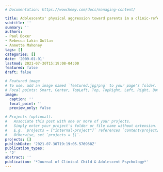```yaml
---
# Documentation: https://wowchemy.com/docs/managing-content/

title: Adolescents' physical aggression toward parents in a clinic-referred sample
subtitle: ''
summary: ''
authors:
- Paul Boxer
- Rebecca Lakin Gullan
- Annette Mahoney
tags: []
categories: []
date: '2009-01-01'
lastmod: 2021-07-30T15:19:08-04:00
featured: false
draft: false

# Featured image
# To use, add an image named `featured.jpg/png` to your page's folder.
# Focal points: Smart, Center, TopLeft, Top, TopRight, Left, Right, BottomLeft, Bottom, BottomRight.
image:
  caption: ''
  focal_point: ''
  preview_only: false

# Projects (optional).
#   Associate this post with one or more of your projects.
#   Simply enter your project's folder or file name without extension.
#   E.g. `projects = ["internal-project"]` references `content/project/deep-learning/index.md`.
#   Otherwise, set `projects = []`.
projects: []
publishDate: '2021-07-30T19:19:05.576968Z'
publication_types:
- '2'
abstract: ''
publication: '*Journal of Clinical Child & Adolescent Psychology*'
---
```

